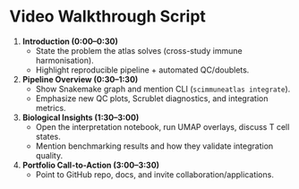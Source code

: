 # Video Walkthrough Script

1. **Introduction (0:00–0:30)**
   - State the problem the atlas solves (cross-study immune harmonisation).
   - Highlight reproducible pipeline + automated QC/doublets.
2. **Pipeline Overview (0:30–1:30)**
   - Show Snakemake graph and mention CLI (`scimmuneatlas integrate`).
   - Emphasize new QC plots, Scrublet diagnostics, and integration metrics.
3. **Biological Insights (1:30–3:00)**
   - Open the interpretation notebook, run UMAP overlays, discuss T cell states.
   - Mention benchmarking results and how they validate integration quality.
4. **Portfolio Call-to-Action (3:00–3:30)**
   - Point to GitHub repo, docs, and invite collaboration/applications.
